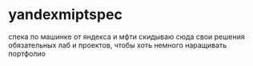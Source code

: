 # yandexmiptspec
спека по машинке от яндекса и мфти
скидываю сюда свои решения обязательных лаб и проектов, чтобы хоть немного наращивать портфолио
